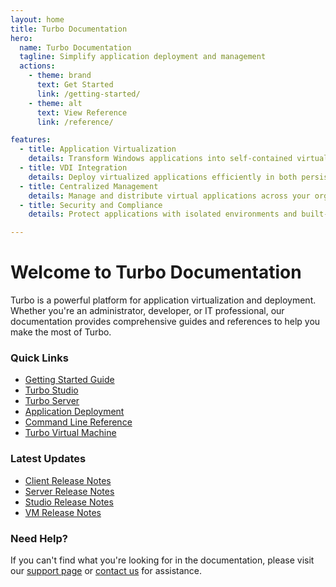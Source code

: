 ```yaml
---
layout: home
title: Turbo Documentation
hero:
  name: Turbo Documentation
  tagline: Simplify application deployment and management
  actions:
    - theme: brand
      text: Get Started
      link: /getting-started/
    - theme: alt
      text: View Reference
      link: /reference/

features:
  - title: Application Virtualization
    details: Transform Windows applications into self-contained virtual applications that run anywhere.
  - title: VDI Integration
    details: Deploy virtualized applications efficiently in both persistent and non-persistent VDI environments.
  - title: Centralized Management
    details: Manage and distribute virtual applications across your organization with Turbo Server workspaces.
  - title: Security and Compliance
    details: Protect applications with isolated environments and built-in vulnerability scanning.

---
```


# Welcome to Turbo Documentation

Turbo is a powerful platform for application virtualization and deployment. Whether you're an administrator, developer, or IT professional, our documentation provides comprehensive guides and references to help you make the most of Turbo.

### Quick Links

- [Getting Started Guide](/getting-started/)
- [Turbo Studio](/studio/)
- [Turbo Server](/server/)
- [Application Deployment](/deploying/)
- [Command Line Reference](/reference/command-line/)
- [Turbo Virtual Machine](/reference/turbo-vm/)

### Latest Updates

- [Client Release Notes](/releases/client/25.1.19.1661/release_notes)
- [Server Release Notes](/releases/server/24.11.2671/release_notes)
- [Studio Release Notes](/releases/studio/25.1.5/release_notes)
- [VM Release Notes](/releases/vm/25.1.11/release_notes)

### Need Help?

If you can't find what you're looking for in the documentation, please visit our [support page](https://turbo.net/support) or [contact us](https://turbo.net/contact) for assistance.
